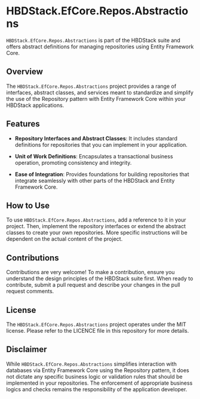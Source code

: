 # HBDStack.EfCore.Repos.Abstractions

`HBDStack.EfCore.Repos.Abstractions` is part of the HBDStack suite and offers abstract definitions for managing repositories using Entity Framework Core.

## Overview

The `HBDStack.EfCore.Repos.Abstractions` project provides a range of interfaces, abstract classes, and services meant to standardize and simplify the use of the Repository pattern with Entity Framework Core within your HBDStack applications.

## Features

- **Repository Interfaces and Abstract Classes**: It includes standard definitions for repositories that you can implement in your application.

- **Unit of Work Definitions**: Encapsulates a transactional business operation, promoting consistency and integrity.

- **Ease of Integration**: Provides foundations for building repositories that integrate seamlessly with other parts of the HBDStack and Entity Framework Core.

## How to Use

To use `HBDStack.EfCore.Repos.Abstractions`, add a reference to it in your project. Then, implement the repository interfaces or extend the abstract classes to create your own repositories. More specific instructions will be dependent on the actual content of the project.

## Contributions

Contributions are very welcome! To make a contribution, ensure you understand the design principles of the HBDStack suite first. When ready to contribute, submit a pull request and describe your changes in the pull request comments.

## License

The `HBDStack.EfCore.Repos.Abstractions` project operates under the MIT license. Please refer to the LICENCE file in this repository for more details.

## Disclaimer

While `HBDStack.EfCore.Repos.Abstractions` simplifies interaction with databases via Entity Framework Core using the Repository pattern, it does not dictate any specific business logic or validation rules that should be implemented in your repositories. The enforcement of appropriate business logics and checks remains the responsibility of the application developer.